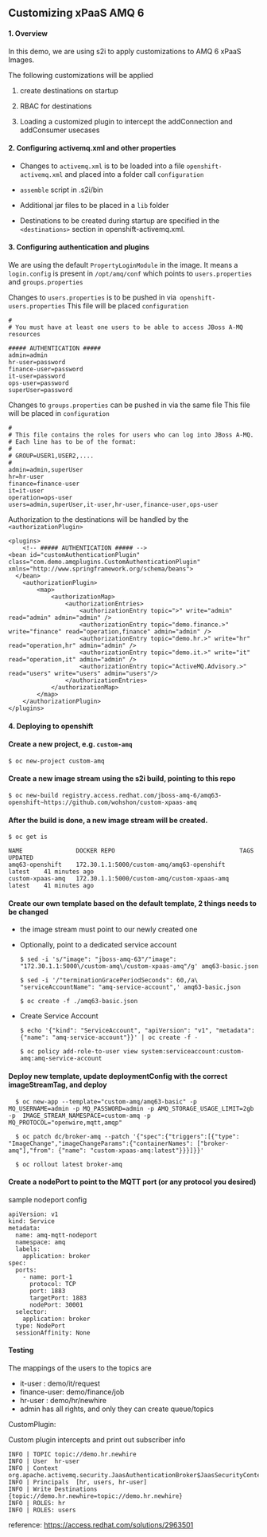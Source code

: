 ## Customizing xPaaS AMQ 6

#### 1. Overview

In this demo, we are using s2i to apply customizations 
to AMQ 6 xPaaS Images.

The following customizations will be applied
1. create destinations on startup

2. RBAC for destinations

3. Loading a customized plugin to intercept the addConnection and addConsumer usecases


#### 2. Configuring activemq.xml and other properties

- Changes to `activemq.xml` is to be loaded into a file `openshift-activemq.xml` and
placed into a folder call `configuration`

- `assemble` script in .s2i/bin

- Additional jar files to be placed in a `lib` folder

- Destinations to be created during startup are specified in the 
`<destinations>` section in openshift-activemq.xml.

    <destinations>
        <topic physicalName="demo.finance.job" />
        <topic physicalName="demo.it.request" />
        <topic physicalName="demo.hr.newhire" />
    </destinations>


#### 3. Configuring authentication and plugins

We are using the default `PropertyLoginModule` in the image.
It means a  `login.config` is present in `/opt/amq/conf` which
points to `users.properties` and `groups.properties`

Changes to `users.properties` is to be pushed in via` openshift-users.properties`
This file will be placed `configuration`

    #
    # You must have at least one users to be able to access JBoss A-MQ resources

    ##### AUTHENTICATION #####
    admin=admin
    hr-user=password
    finance-user=password
    it-user=password
    ops-user=password
    superUser=password

Changes to `groups.properties` can be pushed in via the same file
This file will be placed in `configuration`

    #
    # This file contains the roles for users who can log into JBoss A-MQ.
    # Each line has to be of the format:
    #
    # GROUP=USER1,USER2,....
    #
    admin=admin,superUser
    hr=hr-user
    finance=finance-user
    it=it-user
    operation=ops-user
    users=admin,superUser,it-user,hr-user,finance-user,ops-user


Authorization to the destinations will be handled by the `<authorizationPlugin>`

    <plugins>
        <!-- ##### AUTHENTICATION ##### -->
    <bean id="customAuthenticationPlugin" class="com.demo.amqplugins.CustomAuthenticationPlugin" xmlns="http://www.springframework.org/schema/beans">
      </bean>
        <authorizationPlugin>
            <map>
                <authorizationMap>
                    <authorizationEntries>
                        <authorizationEntry topic=">" write="admin" read="admin" admin="admin" />
                        <authorizationEntry topic="demo.finance.>" write="finance" read="operation,finance" admin="admin" />
                        <authorizationEntry topic="demo.hr.>" write="hr" read="operation,hr" admin="admin" />
                        <authorizationEntry topic="demo.it.>" write="it" read="operation,it" admin="admin" />
                        <authorizationEntry topic="ActiveMQ.Advisory.>" read="users" write="users" admin="users"/>
                    </authorizationEntries>
                </authorizationMap>
            </map>
        </authorizationPlugin>
    </plugins>



#### 4. Deploying to openshift

#### Create a new project, e.g. `custom-amq`

    $ oc new-project custom-amq

#### Create a new image stream using the s2i build, pointing to this repo

    $ oc new-build registry.access.redhat.com/jboss-amq-6/amq63-openshift~https://github.com/wohshon/custom-xpaas-amq

#### After the build is done, a new image stream will be created.

```
$ oc get is

NAME               DOCKER REPO                                   TAGS      UPDATED
amq63-openshift    172.30.1.1:5000/custom-amq/amq63-openshift    latest    41 minutes ago
custom-xpaas-amq   172.30.1.1:5000/custom-amq/custom-xpaas-amq   latest    41 minutes ago

```    

#### Create our own template based on the default template, 2 things needs to be changed

- the image stream must point to our newly created one
- Optionally, point to a dedicated service account

  ```
  $ sed -i 's/"image": "jboss-amq-63"/"image": "172.30.1.1:5000\/custom-amq\/custom-xpaas-amq"/g' amq63-basic.json

  $ sed -i '/"terminationGracePeriodSeconds": 60,/a\                        "serviceAccountName": "amq-service-account",' amq63-basic.json

  ```

  `$ oc create -f ./amq63-basic.json`
  
 
- Create Service Account

  `$ echo '{"kind": "ServiceAccount", "apiVersion": "v1", "metadata": {"name": "amq-service-account"}}' | oc create -f -`
	
  `$ oc policy add-role-to-user view system:serviceaccount:custom-amq:amq-service-account`
 
#### Deploy new template, update deploymentConfig with the correct imageStreamTag, and deploy

```
  $ oc new-app --template="custom-amq/amq63-basic" -p MQ_USERNAME=admin -p MQ_PASSWORD=admin -p AMQ_STORAGE_USAGE_LIMIT=2gb -p  IMAGE_STREAM_NAMESPACE=custom-amq -p MQ_PROTOCOL="openwire,mqtt,amqp"

  $ oc patch dc/broker-amq --patch '{"spec":{"triggers":[{"type": "ImageChange","imageChangeParams":{"containerNames": ["broker-amq"],"from": {"name": "custom-xpaas-amq:latest"}}}]}}'

  $ oc rollout latest broker-amq
```

#### Create a nodePort to point to the MQTT port (or any protocol you desired) 

sample nodeport config

    apiVersion: v1
    kind: Service
    metadata:
      name: amq-mqtt-nodeport
      namespace: amq
      labels:
        application: broker
    spec:
      ports:
        - name: port-1
          protocol: TCP
          port: 1883
          targetPort: 1883
          nodePort: 30001 
      selector:
        application: broker
      type: NodePort 
      sessionAffinity: None

#### Testing

The mappings of the users to the topics are

- it-user : demo/it/request
- finance-user: demo/finance/job
- hr-user : demo/hr/newhire
- admin has all rights, and only they can create queue/topics

CustomPlugin:

Custom plugin intercepts and print out subscriber info

    INFO | TOPIC topic://demo.hr.newhire
    INFO | User  hr-user
    INFO | Context  org.apache.activemq.security.JaasAuthenticationBroker$JaasSecurityContext@1e129afe
    INFO | Principals  [hr, users, hr-user]
    INFO | Write Destinations  {topic://demo.hr.newhire=topic://demo.hr.newhire}
    INFO | ROLES: hr
    INFO | ROLES: users


reference: https://access.redhat.com/solutions/2963501
